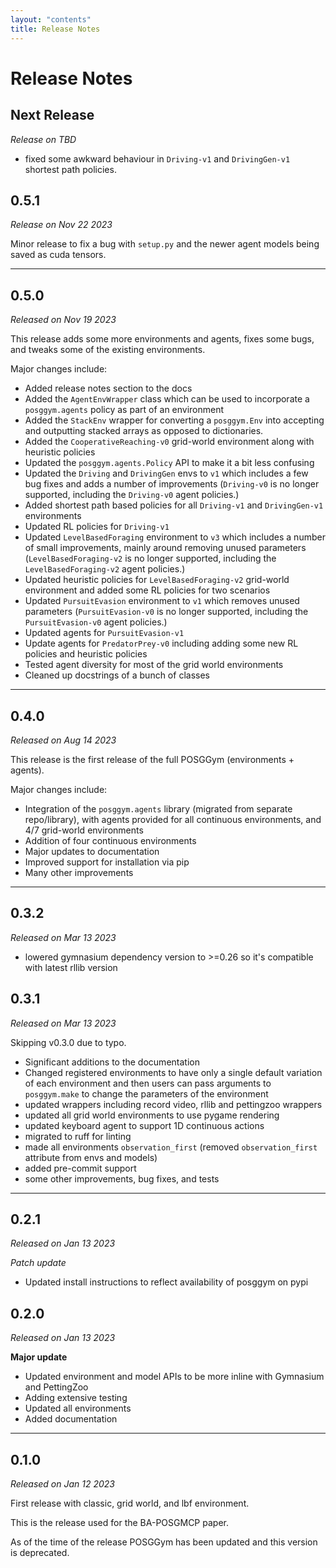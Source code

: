 ```yaml
---
layout: "contents"
title: Release Notes
---
```


# Release Notes

## Next Release

*Release on TBD*

- fixed some awkward behaviour in `Driving-v1` and `DrivingGen-v1` shortest path policies.

## 0.5.1

*Release on Nov 22 2023*

Minor release to fix a bug with `setup.py` and the newer agent models being saved as cuda tensors.

---

## 0.5.0

*Released on Nov 19 2023*

This release adds some more environments and agents, fixes some bugs, and tweaks some of the existing environments.

Major changes include:

- Added release notes section to the docs
- Added the `AgentEnvWrapper` class which can be used to incorporate a `posggym.agents` policy as part of an environment
- Added the `StackEnv` wrapper for converting a `posggym.Env` into accepting and outputting stacked arrays as opposed to dictionaries.
- Added the `CooperativeReaching-v0` grid-world environment along with heuristic policies
- Updated the `posggym.agents.Policy` API to make it a bit less confusing
- Updated the `Driving` and `DrivingGen` envs to `v1` which includes a few bug fixes and adds a number of improvements (`Driving-v0` is no longer supported, including the `Driving-v0` agent policies.)
- Added shortest path based policies for all `Driving-v1` and `DrivingGen-v1` environments
- Updated RL policies for `Driving-v1`
- Updated `LevelBasedForaging` environment to `v3` which includes a number of small improvements, mainly around removing unused parameters (`LevelBasedForaging-v2` is no longer supported, including the `LevelBasedForaging-v2` agent policies.)
- Updated heuristic policies for `LevelBasedForaging-v2` grid-world environment and added some RL policies for two scenarios
- Updated `PursuitEvasion` environment to `v1` which removes unused parameters (`PursuitEvasion-v0` is no longer supported, including the `PursuitEvasion-v0` agent policies.)
- Updated agents for `PursuitEvasion-v1`
- Update agents for `PredatorPrey-v0` including adding some new RL policies and heuristic policies
- Tested agent diversity for most of the grid world environments
- Cleaned up docstrings of a bunch of classes

---

## 0.4.0

*Released on Aug 14 2023*

This release is the first release of the full POSGGym (environments + agents).

Major changes include:

- Integration of the `posggym.agents` library (migrated from separate repo/library), with agents provided for all continuous environments, and 4/7 grid-world environments
- Addition of four continuous environments
- Major updates to documentation
- Improved support for installation via pip
- Many other improvements

---

## 0.3.2

*Released on Mar 13 2023*

- lowered gymnasium dependency version to >=0.26 so it's compatible with latest rllib version

## 0.3.1

*Released on Mar 13 2023*

Skipping v0.3.0 due to typo.

- Significant additions to the documentation
- Changed registered environments to have only a single default variation of each environment and then users can pass arguments to `posggym.make` to change the parameters of the environment
- updated wrappers including record video, rllib and pettingzoo wrappers
- updated all grid world environments to use pygame rendering
- updated keyboard agent to support 1D continuous actions
- migrated to ruff for linting
- made all environments `observation_first` (removed `observation_first` attribute from envs and models)
- added pre-commit support
- some other improvements, bug fixes, and tests


---

## 0.2.1

*Released on Jan 13 2023*

*Patch update*

- Updated install instructions to reflect availability of posggym on pypi

## 0.2.0

*Released on Jan 13 2023*

**Major update**

- Updated environment and model APIs to be more inline with Gymnasium and PettingZoo
- Adding extensive testing
- Updated all environments
- Added documentation

---

## 0.1.0

*Released on Jan 12 2023*

First release with classic, grid world, and lbf environment.

This is the release used for the BA-POSGMCP paper.

As of the time of the release POSGGym has been updated and this version is deprecated.
